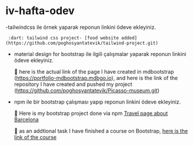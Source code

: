 # iv-hafta-odev

-tailwindcss ile örnek yaparak reponun linkini ödeve ekleyiniz.

     :dart: tailwind css project- [food website added](https://github.com/poghosyantatevik/tailwind-project.git)

- material design for bootstrap ile ilgili çalışmalar yaparak reponun linkini ödeve ekleyiniz.

     :dart: here is the actual link of the page I have created in mdbootstrap (https://portfolio-mdbootstrap.mdbgo.io), and here is the link of the repository I have created and pushed my project (https://github.com/poghosyantatevik/Picasso-museum.git)
     
- npm ile bir bootstrap çalışması yapıp reponun linkini ödeve ekleyiniz.
     
    :dart: Here is my bootstrap project done via npm [Travel page about Barcelona](https://github.com/poghosyantatevik/bootstrap-project.git)



    :triangular_flag_on_post: as an addtional task I have finished a course on Bootstrap, [here is the link of the course](https://www.freecodecamp.org/learn/front-end-libraries/)
